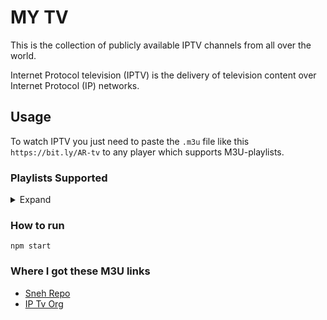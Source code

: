 # MY TV

This is the collection of publicly available IPTV channels from all over the world.

Internet Protocol television (IPTV) is the delivery of television content over Internet Protocol (IP) networks.

## Usage

To watch IPTV you just need to paste the `.m3u` file like this `https://bit.ly/AR-tv` to any player which supports M3U-playlists.

### Playlists Supported

<details>
  <summary>Expand</summary>
  <br>
  <!-- prettier-ignore -->
  <table>
    <thead>
      <tr>
        <th align="left">Category</th>
        <th align="left">Short Links</th>
        <th align="left">GitHub Raw Links</th>
      </tr>
    </thead>
    <tbody>
      <!-- India Tv -->
      <tr>
        <td align="left">Indian Tv</td>
        <td align="left">
          <code>https://bit.ly/AR-tv</code>
        </td>
        <td align="left">
          <code>https://raw.githubusercontent.com/actionanand/myTv/main/dest/india-tv.m3u</code>
        </td>
      </tr>
      <!-- South Indian Tv -->
      <tr>
        <td align="left">South Indian Tv</td>
        <td align="left">
          <code>https://bit.ly/AR-tvs</code>
        </td>
        <td align="left">
          <code>https://raw.githubusercontent.com/actionanand/myTv/main/dest/south-tv.m3u</code>
        </td>
      </tr>
      <!-- North Indian Tv  -->
      <tr>
        <td align="left">North India Tv</td>
        <td align="left">
          <code>https://bit.ly/AR-tvn</code>
        </td>
        <td align="left">
          <code>https://raw.githubusercontent.com/actionanand/myTv/main/dest/north-tv.m3u</code>
        </td>
      </tr>
      <!-- Kids Tv  -->
      <tr>
        <td align="left">Kids Tv</td>
        <td align="left">
          <code>https://bit.ly/AR-kid</code>
        </td>
        <td align="left">
          <code>https://raw.githubusercontent.com/actionanand/myTv/main/dest/kids-tv.m3u</code>
        </td>
      </tr>
      <!-- Sports Tv  -->
      <tr>
        <td align="left">Sports Tv</td>
        <td align="left">
          <code>https://bit.ly/AR-play</code>
        </td>
        <td align="left">
          <code>https://raw.githubusercontent.com/actionanand/myTv/main/dest/sports-tv.m3u</code>
        </td>
      </tr>
      <!-- Indian Movies -->
      <tr>
        <td align="left">Indian Movies</td>
        <td align="left">
          <code>https://bit.ly/AR-mov</code>
        </td>
        <td align="left">
          <code>https://raw.githubusercontent.com/actionanand/myTv/main/dest/movies.m3u</code>
        </td>
      </tr>
      <!-- Radio  -->
      <tr>
        <td align="left">Radio</td>
        <td align="left">
          <code>https://bit.ly/AR-fm</code>
        </td>
        <td align="left">
          <code>https://raw.githubusercontent.com/actionanand/myTv/main/dest/radio.m3u</code>
        </td>
      </tr>
      <!-- International Tv -->
      <tr>
        <td align="left">International Tv</td>
        <td align="left">
          <code>https://bit.ly/AR-int</code>
        </td>
        <td align="left">
          <code>https://raw.githubusercontent.com/actionanand/myTv/main/dest/intr-tv.m3u</code>
        </td>
      </tr>
      <!-- International Unrated -->
      <tr>
        <td align="left">International Unrated</td>
        <td align="left">
          <code>https://bit.ly/AR-intx</code>
        </td>
        <td align="left">
          <code>https://raw.githubusercontent.com/actionanand/myTv/main/dest/intr-unrate-tv.m3u</code>
        </td>
      </tr>
      <!-- OTT General -->
      <tr>
        <td align="left">OTT General</td>
        <td align="left">
          <code>https://bit.ly/AR-ott</code>
        </td>
        <td align="left">
          <code>https://raw.githubusercontent.com/actionanand/myTv/main/dest/ott-general.m3u</code>
        </td>
      </tr>
      <!-- OTT Zee5 -->
      <tr>
        <td align="left">Zee5</td>
        <td align="left">
          <code>https://bit.ly/AR-zee</code>
        </td>
        <td align="left">
          <code>https://raw.githubusercontent.com/actionanand/myTv/main/dest/ott-zee5.m3u</code>
        </td>
      </tr>
      <!-- OTT Sony -->
      <tr>
        <td align="left">OTT Sony</td>
        <td align="left">
          <code>https://bit.ly/AR-sony</code>
        </td>
        <td align="left">
          <code>https://raw.githubusercontent.com/actionanand/myTv/main/dest/ott-sony.m3u</code>
        </td>
      </tr>
      <!-- OTT MX Player  -->
      <tr>
        <td align="left">OTT MX Player</td>
        <td align="left">
          <code>https://bit.ly/AR-mx</code>
        </td>
        <td align="left">
          <code>https://raw.githubusercontent.com/actionanand/myTv/main/dest/ott-mxplayer.m3u</code>
        </td>
      </tr>
      <!-- OTT Voot  -->
      <tr>
        <td align="left">OTT Voot</td>
        <td align="left">
          <code>https://bit.ly/AR-voot</code>
        </td>
        <td align="left">
          <code>https://raw.githubusercontent.com/actionanand/myTv/main/dest/ott-voot.m3u</code>
        </td>
      </tr>
      <!-- OTT SunNxt -->
      <tr>
        <td align="left">OTT SunNxt</td>
        <td align="left">
          <code>https://bit.ly/AR-sun</code>
        </td>
        <td align="left">
          <code>https://raw.githubusercontent.com/actionanand/myTv/main/dest/ott-sunnxt.m3u</code>
        </td>
      </tr>
      <!-- OTT Prime -->
      <tr>
        <td align="left">OTT Prime</td>
        <td align="left">
          <code>https://bit.ly/AR-prime</code>
        </td>
        <td align="left">
          <code>https://raw.githubusercontent.com/actionanand/myTv/main/dest/ott-prime.m3u</code>
        </td>
      </tr>
      <!-- OTT Netflix -->
      <tr>
        <td align="left">OTT Netflix</td>
        <td align="left">
          <code>https://bit.ly/AR-flix</code>
        </td>
        <td align="left">
          <code>https://raw.githubusercontent.com/actionanand/myTv/main/dest/ott-nextflix.m3u</code>
        </td>
      </tr>
      <!-- OTT Unrated -->
      <tr>
        <td align="left">OTT Unrated</td>
        <td align="left">
          <code>https://bit.ly/AR-ottx</code>
        </td>
        <td align="left">
          <code>https://raw.githubusercontent.com/actionanand/myTv/main/dest/ott-unrated.m3u</code>
        </td>
      </tr>
      <!-- OTT Others -->
      <tr>
        <td align="left">OTT Others</td>
        <td align="left">
          <code>https://bit.ly/AR-ott2</code>
        </td>
        <td align="left">
          <code>https://raw.githubusercontent.com/actionanand/myTv/main/dest/ott-others.m3u</code>
        </td>
      </tr>
    </tbody>
  </table>
</details>

### How to run
```shell
npm start
```

### Where I got these M3U links

- [Sneh Repo](https://github.com/techiesneh/sneh-iptv-m3u)
- [IP Tv Org](https://github.com/iptv-org/iptv)